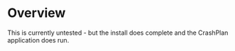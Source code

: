 # Overview

This is currently untested - but the install does complete and the CrashPlan application does run.
